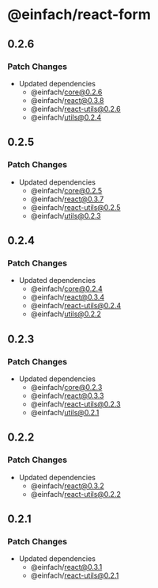 # @einfach/react-form

## 0.2.6

### Patch Changes

- Updated dependencies
  - @einfach/core@0.2.6
  - @einfach/react@0.3.8
  - @einfach/react-utils@0.2.6
  - @einfach/utils@0.2.4

## 0.2.5

### Patch Changes

- Updated dependencies
  - @einfach/core@0.2.5
  - @einfach/react@0.3.7
  - @einfach/react-utils@0.2.5
  - @einfach/utils@0.2.3

## 0.2.4

### Patch Changes

- Updated dependencies
  - @einfach/core@0.2.4
  - @einfach/react@0.3.4
  - @einfach/react-utils@0.2.4
  - @einfach/utils@0.2.2

## 0.2.3

### Patch Changes

- Updated dependencies
  - @einfach/core@0.2.3
  - @einfach/react@0.3.3
  - @einfach/react-utils@0.2.3
  - @einfach/utils@0.2.1

## 0.2.2

### Patch Changes

- Updated dependencies
  - @einfach/react@0.3.2
  - @einfach/react-utils@0.2.2

## 0.2.1

### Patch Changes

- Updated dependencies
  - @einfach/react@0.3.1
  - @einfach/react-utils@0.2.1
